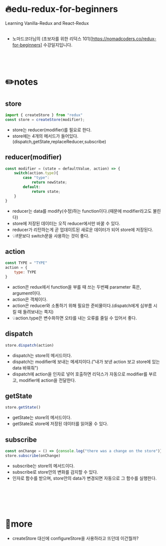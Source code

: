 # 🔥edu-redux-for-beginners
Learning Vanilla-Redux and React-Redux
<br/><br/>
* 노마드코더님의 (초보자를 위한 리덕스 101)[https://nomadcoders.co/redux-for-beginners] 수강일지입니다.
<br/><br/><br/><br/>

# ✏️notes

## store
```js
import { createStore } from "redux"
const store = createStore(modifier);
```
* store는 reducer(modifier)를 필요로 한다.
* store에는 4개의 메서드가 들어있다. (dispatch,getState,replaceReducer,subscribe)

## reducer(modifier)
```js
const modifier = (state = defaultValue, action) => {
    switch(action.type){
        case "type":
            return newState;
        default:
            return state;
    }
}
```
* reducer는 data를 modify(수정)하는 function이다.(때문에 modifier라고도 불린다)
* store에 저장된 데이터는 오직 reducer에서만 바꿀 수 있다.
* reducer가 리턴하는게 곧 업데이트된 새로운 데이터가 되어 store에 저장된다.
* 💡if문보다 switch문을 사용하는 것이 좋다.

## action
```js
const TYPE = "TYPE"
action = {
    type: TYPE
}
```
* action은 redux에서 function을 부를 때 쓰는 두번째 parameter 혹은, argument이다.
* action은 객체이다.
* action은 reducer와 소통하기 위해 필요한 준비물이다.(dispatch에게 심부름 시킬 때 들려보내는 쪽지)
* 💡action.type은 변수화하면 오타를 내는 오류를 줄일 수 있어서 좋다.

## dispatch
```js
store.dispatch(action)
```
* dispatch는 store의 메서드이다.
* dispatch는 modifier에 보내는 메세지이다.("내가 보낸 action 보고 store에 있는 data 바꿔줘")
* dispatch에 action을 인자로 넣어 호출하면 리덕스가 자동으로 modifier를 부르고, modifier에 action을 전달한다.

## getState
```js
store.getState()
```
* getState는 store의 메서드이다.
* getState로 store에 저장된 데이터를 읽어올 수 있다.

## subscribe
```js
const onChange = () => {console.log("there was a change on the store")}
store.subscribe(onChange)
```
* subscribe는 store의 메서드이다.
* subscribe로 store안의 변화를 감지할 수 있다.
* 인자로 함수를 받으며, store안의 data가 변경되면 자동으로 그 함수를 실행한다.

<br/><br/><br/><br/>

# 🤔more

* createStore 대신에 configureStore을 사용하라고 뜨던데 이건뭘까?